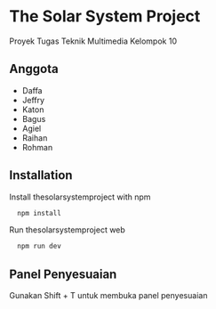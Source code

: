 # The Solar System Project

Proyek Tugas Teknik Multimedia Kelompok 10

## Anggota

- Daffa
- Jeffry
- Katon
- Bagus
- Agiel
- Raihan
- Rohman

## Installation

Install thesolarsystemproject with npm

```bash
  npm install
```

Run thesolarsystemproject web

```bash
  npm run dev
```

## Panel Penyesuaian

Gunakan Shift + T untuk membuka panel penyesuaian
